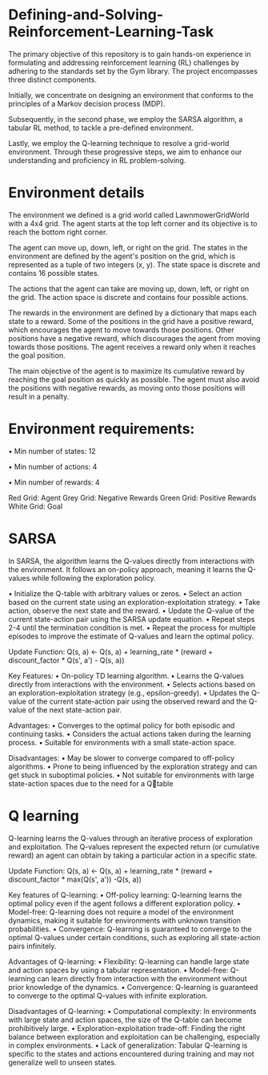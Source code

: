 # Defining-and-Solving-Reinforcement-Learning-Task


The primary objective of this repository is to gain hands-on experience in formulating and addressing reinforcement learning (RL) challenges by adhering to the standards set by the Gym library. The project encompasses three distinct components. 

Initially, we concentrate on designing an environment that conforms to the principles of a Markov decision process (MDP).

Subsequently, in the second phase, we employ the SARSA algorithm, a tabular RL method, to tackle a pre-defined environment. 

Lastly, we employ the Q-learning technique to resolve a grid-world environment. Through these progressive steps, we aim to enhance our understanding and proficiency in RL problem-solving.




# Environment details

The environment we defined is a grid world called LawnmowerGridWorld with a 4x4 grid. The agent starts at the top left corner and its objective is to reach the bottom right corner. 

The agent can move up, down, left, or right on the grid. The states in the environment are defined by the agent's position on the grid, which is represented as a tuple of two integers (x, y). The state space is discrete and contains 16 possible states.

The actions that the agent can take are moving up, down, left, or right on the grid. The action space is discrete and contains four possible actions.

The rewards in the environment are defined by a dictionary that maps each state to a reward. Some of the positions in the grid have a positive reward, which encourages the agent to move towards those positions. Other positions have a negative reward, which discourages the agent from moving towards those positions. The agent receives a reward only when it reaches the goal position.

The main objective of the agent is to maximize its cumulative reward by reaching the goal position as quickly as possible. The agent must also avoid the positions with negative rewards, as moving onto those positions will result in a penalty.

# Environment requirements:

• Min number of states: 12

• Min number of actions: 4

• Min number of rewards: 4

Red Grid: Agent
Grey Grid: Negative Rewards
Green Grid: Positive Rewards
White Grid: Goal


# SARSA
In SARSA, the algorithm learns the Q-values directly from interactions with the environment. It follows an on-policy approach, meaning it learns the Q-values while following the exploration policy.

• Initialize the Q-table with arbitrary values or zeros.
• Select an action based on the current state using an exploration-exploitation strategy.
• Take action, observe the next state and the reward.
• Update the Q-value of the current state-action pair using the SARSA update equation.
• Repeat steps 2-4 until the termination condition is met.
• Repeat the process for multiple episodes to improve the estimate of Q-values and learn the optimal policy.

Update Function: Q(s, a) <- Q(s, a) + learning_rate * (reward + discount_factor * Q(s', a') - Q(s, a))

Key Features:
• On-policy TD learning algorithm.
• Learns the Q-values directly from interactions with the environment.
• Selects actions based on an exploration-exploitation strategy (e.g., epsilon-greedy).
• Updates the Q-value of the current state-action pair using the observed reward and the Q-value of the next state-action pair.

Advantages:
• Converges to the optimal policy for both episodic and continuing tasks.
• Considers the actual actions taken during the learning process.
• Suitable for environments with a small state-action space.

Disadvantages:
• May be slower to converge compared to off-policy algorithms.
• Prone to being influenced by the exploration strategy and can get stuck in suboptimal policies.
• Not suitable for environments with large state-action spaces due to the need for a Qtable



# Q learning
Q-learning learns the Q-values through an iterative process of exploration and exploitation. The Q-values represent the expected return (or cumulative reward) an agent can obtain by taking a particular action in a specific state.

Update Function: Q(s, a) <- Q(s, a) + learning_rate * (reward + discount_factor * max(Q(s', a')) -Q(s, a))

Key features of Q-learning:
• Off-policy learning: Q-learning learns the optimal policy even if the agent follows a different exploration policy.
• Model-free: Q-learning does not require a model of the environment dynamics, making it suitable for environments with unknown transition probabilities.
• Convergence: Q-learning is guaranteed to converge to the optimal Q-values under certain conditions, such as exploring all state-action pairs infinitely.

Advantages of Q-learning:
• Flexibility: Q-learning can handle large state and action spaces by using a tabular representation.
• Model-free: Q-learning can learn directly from interaction with the environment without prior knowledge of the dynamics.
• Convergence: Q-learning is guaranteed to converge to the optimal Q-values with infinite exploration.

Disadvantages of Q-learning:
• Computational complexity: In environments with large state and action spaces, the size of the Q-table can become prohibitively large.
• Exploration-exploitation trade-off: Finding the right balance between exploration and exploitation can be challenging, especially in complex environments.
• Lack of generalization: Tabular Q-learning is specific to the states and actions encountered during training and may not generalize well to unseen states.
